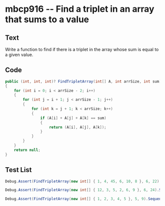 # mbcp916 -- Find a triplet in an array that sums to a value

## Text

Write a function to find if there is a triplet in the array whose sum is equal to a given value.

## Code

```csharp
public (int, int, int)? FindTripletArray(int[] A, int arrSize, int sum) 
{
    for (int i = 0; i < arrSize - 2; i++) 
    {
        for (int j = i + 1; j < arrSize - 1; j++) 
        {
            for (int k = j + 1; k < arrSize; k++) 
            {
                if (A[i] + A[j] + A[k] == sum) 
                {
                    return (A[i], A[j], A[k]);
                }
            }
        }
    }
    return null;
}
```

## Test List

```csharp
Debug.Assert(FindTripletArray(new int[] { 1, 4, 45, 6, 10, 8 }, 6, 22).SequenceEqual(new int[] { 4, 10, 8 }));
```

```csharp
Debug.Assert(FindTripletArray(new int[] { 12, 3, 5, 2, 6, 9 }, 6, 24).SequenceEqual(new int[] { 12, 3, 9 }));
```

```csharp
Debug.Assert(FindTripletArray(new int[] { 1, 2, 3, 4, 5 }, 5, 9).SequenceEqual(new int[] { 1, 3, 5 }));
```
